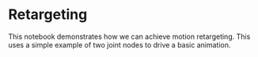 # Retargeting

This notebook demonstrates how we can achieve motion retargeting. This uses a simple example of 
two joint nodes to drive a basic animation.
